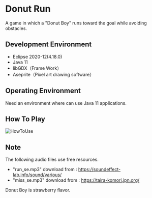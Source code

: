 # Donut Run</br>
A game in which a "Donut Boy" runs toward the goal while avoiding obstacles.</br>

## Development Environment</br>
- Eclipse 2020-12(4.18.0)
- Java 11
- libGDX（Frame Work）
- Aseprite（Pixel art drawing software）

## Operating Environment</br>
Need an environment where can use Java 11 applications.</br>

## How To Play</br>
![HowToUse](https://user-images.githubusercontent.com/89298806/139364914-f6e1d8b6-32f2-4227-8f8d-148c9f78592b.png)

## Note
The following audio files use free resources.</br>
- "run_se.mp3" download from  : https://soundeffect-lab.info/sound/various/</br>
- "miss_se.mp3" download from : https://taira-komori.jpn.org/

Donut Boy is strawberry flavor.
